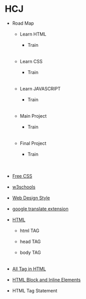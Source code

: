 # HCJ

<ul>
  <li>Road Map<br>
    <br>
    <ul>
      <li>Learn HTML<br>
        <br>
        <ul>
        <li>Train</li><br>
        </ul>
      </li><br>
      <li>Learn CSS<br>
        <br>
        <ul>
        <li>Train</li><br>
        </ul>
      </li><br>
      <li>Learn JAVASCRIPT<br>
        <br>
        <ul>
        <li>Train</li><br>
        </ul>
      </li><br>
      <li>Main Project<br>
        <br>
        <ul>
        <li>Train</li><br>
        </ul>
      </li><br>
      <li>Final Project<br>
        <br>
        <ul>
        <li>Train</li><br>
        </ul>
      </li><br>
    </ul>
  </li><br>
  <li><a target="_blank" href="https://www.free-css.com/free-css-templates">Free CSS</a></li><br>
  <li><a target="_blank" href="https://www.w3schools.com/">w3schools</a></li><br>
  <li><a target="_blank" href="https://laman7.com/website-design-style/">Web Design Style</a></li><br>
  <li><a target="_blank" href="https://chrome.google.com/webstore/detail/google-translate/aapbdbdomjkkjkaonfhkkikfgjllcleb?hl=en">google translate extension</a></li><br>
  <li><a target="_blank" href="https://www.w3schools.com/html/">HTML</a>
    <br>
    <br>
    <ul>
      <li>html TAG</li><br>
      <li>head TAG</li><br>
      <li>body TAG</li><br>
    </ul>
  </li><br>
  <li><a target="_blank" href="https://www.w3schools.com/tags/default.asp">All Tag in HTML</a></li><br>
  <li><a target="_blank" href="https://www.w3schools.com/html/html_blocks.asp">HTML Block and Inline Elements</a></li><br>
  <li>HTML Tag Statement</li><br>
</ul>
